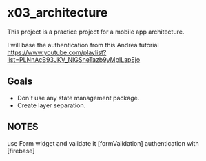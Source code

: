 # x03_architecture

This project is a practice project for a mobile app architecture.

I will base the authentication from this Andrea tutorial https://www.youtube.com/playlist?list=PLNnAcB93JKV_NIGSneTazb9yMpILapEjo

## Goals

- Don´t use any state management package.
- Create layer separation.


## NOTES
use Form widget and validate it [formValidation]
authentication with [firebase]

